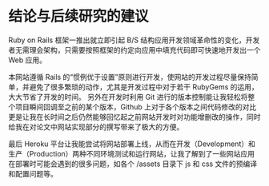 # 结论与后续研究的建议

Ruby on Rails 框架一推出就立即引起 B/S 结构应用开发领域革命性的变化，开发者无需理会架构，只需要按照框架的约定向应用中填充代码即可快速地开发出一个 Web 应用。

本网站遵循 Rails 的“惯例优于设置”原则进行开发，使网站的开发过程尽量保持简单，并避免了很多繁琐的动作，尤其是开发过程中对于若干 RubyGems 的运用，大大节省了开发的时间。
另外在开发时利用 Git 进行的版本控制能让我轻松将整个项目瞬间回调至之前的某个版本，Github 上对于各个版本之间代码修改的对比更是让我在长时间之后仍然能够回忆起之前网站开发时对功能增删改的操作，同时给我在对论文中网站实现部分的撰写带来了极大的方便。

最后 Heroku 平台让我能尝试将网站部署上线，从而在开发（Development）和生产（Production）两种不同环境测试和运行网站，让我了解到了一些网站应用在部署时可能会遇到的很多问题，如各个 /assets 目录下 js 和 css 文件的预编译和配置问题等。